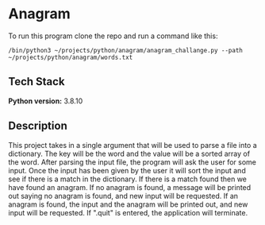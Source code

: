 # Anagram

To run this program clone the repo and run a command like this:

```
/bin/python3 ~/projects/python/anagram/anagram_challange.py --path ~/projects/python/anagram/words.txt
```

## Tech Stack

**Python version:** 3.8.10

## Description
This project takes in a single argument that will be used to parse a file into a dictionary. The key will be the word and the value will be a sorted array of the word. After parsing the input file, the program will ask the user for some input. Once the input has been given by the user it will sort the input and see if there is a match in the dictionary. If there is a match found then we have found an anagram. If no anagram is found, a message will be printed out saying no anagram is found, and new input will be requested. If an anagram is found, the input and the anagram will be printed out, and new input will be requested. If ".quit" is entered, the application will terminate.